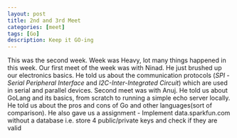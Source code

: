 ```yaml
---
layout: post
title: 2nd and 3rd Meet
categories: [meet]
tags: [Go]
description: Keep it GO-ing
---
```


This was the second week. Week was Heavy, lot many things happened in this week.
Our first meet of the week was with Ninad. He just brushed up our electronics basics. He told us about the communication protocols (_SPI -Serial Peripheral Interface_ and _I2C-Inter-Integrated Circuit_) which are used in serial and parallel devices.
Second meet was with Anuj. He told us about GoLang and its basics, from scratch to running a simple echo server locally. He told us about the pros and cons of Go and other languages(sort of comparison). He also gave us a assignment - Implement data.sparkfun.com without a database i.e. store 4 public/private keys and check if they are valid

